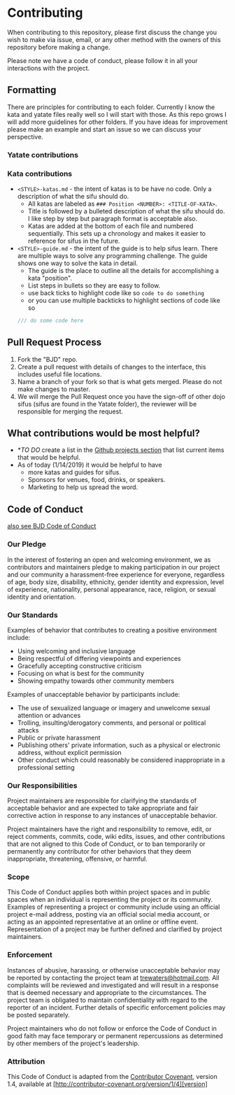# Contributing

When contributing to this repository, please first discuss the change you wish to make via issue,
email, or any other method with the owners of this repository before making a change. 

Please note we have a code of conduct, please follow it in all your interactions with the project.

## Formatting

There are principles for contributing to each folder. Currently I know the kata and yatate files really well so I will start with those. As this repo grows I will add more guidelines for other folders. If you have ideas for improvement please make an example and start an issue so we can discuss your perspective.

### Yatate contributions

### Kata contributions

- `<STYLE>-katas.md` - the intent of katas is to be have no code. Only a description of what the sifu should do.
  - All katas are labeled as `### Position <NUMBER>: <TITLE-OF-KATA>`.
  - Title is followed by a bulleted description of what the sifu should do. I like step by step but paragraph format is acceptable also.
  - Katas are added at the bottom of each file and numbered sequentially. This sets up a chronology and makes it easier to reference for sifus in the future.
- `<STYLE>-guide.md` - the intent of the guide is to help sifus learn. There are multiple ways to solve any programming challenge. The guide shows one way to solve the kata in detail. 
  - The guide is the place to outline all the details for accomplishing a kata "position".
  - List steps in bullets so they are easy to follow.
  - use back ticks to highlight code like so `code to do something`
  - or you can use multiple backticks to highlight sections of code like so
  ```javascript
  /// do some code here
  ``` 

## Pull Request Process

1. Fork the "BJD" repo.
2. Create a pull request with details of changes to the interface, this includes useful file locations.
3. Name a branch of your fork so that is what gets merged. Please do not make changes to master.
3. We will merge the Pull Request once you have the sign-off of other dojo sifus (sifus are found in the Yatate folder), the reviewer will be responsible for merging the request.

## What contributions would be most helpful?
- **TO DO* create a list in the [Github projects section](https://github.com/Trewaters/BerkeleyJsDojo/projects) that list current items that would be helpful.
- As of today (1/14/2019) it would be helpful to have 
  - more katas and guides for sifus.
  - Sponsors for venues, food, drinks, or speakers.
  - Marketing to help us spread the word.

## Code of Conduct
[also see BJD Code of Conduct](codeOfConduct.md)

### Our Pledge

In the interest of fostering an open and welcoming environment, we as
contributors and maintainers pledge to making participation in our project and
our community a harassment-free experience for everyone, regardless of age, body
size, disability, ethnicity, gender identity and expression, level of experience,
nationality, personal appearance, race, religion, or sexual identity and
orientation.

### Our Standards

Examples of behavior that contributes to creating a positive environment
include:

* Using welcoming and inclusive language
* Being respectful of differing viewpoints and experiences
* Gracefully accepting constructive criticism
* Focusing on what is best for the community
* Showing empathy towards other community members

Examples of unacceptable behavior by participants include:

* The use of sexualized language or imagery and unwelcome sexual attention or
advances
* Trolling, insulting/derogatory comments, and personal or political attacks
* Public or private harassment
* Publishing others' private information, such as a physical or electronic
  address, without explicit permission
* Other conduct which could reasonably be considered inappropriate in a
  professional setting

### Our Responsibilities

Project maintainers are responsible for clarifying the standards of acceptable
behavior and are expected to take appropriate and fair corrective action in
response to any instances of unacceptable behavior.

Project maintainers have the right and responsibility to remove, edit, or
reject comments, commits, code, wiki edits, issues, and other contributions
that are not aligned to this Code of Conduct, or to ban temporarily or
permanently any contributor for other behaviors that they deem inappropriate,
threatening, offensive, or harmful.

### Scope

This Code of Conduct applies both within project spaces and in public spaces
when an individual is representing the project or its community. Examples of
representing a project or community include using an official project e-mail
address, posting via an official social media account, or acting as an appointed
representative at an online or offline event. Representation of a project may be
further defined and clarified by project maintainers.

### Enforcement

Instances of abusive, harassing, or otherwise unacceptable behavior may be
reported by contacting the project team at trewaters@hotmail.com. All
complaints will be reviewed and investigated and will result in a response that
is deemed necessary and appropriate to the circumstances. The project team is
obligated to maintain confidentiality with regard to the reporter of an incident.
Further details of specific enforcement policies may be posted separately.

Project maintainers who do not follow or enforce the Code of Conduct in good
faith may face temporary or permanent repercussions as determined by other
members of the project's leadership.

### Attribution

This Code of Conduct is adapted from the [Contributor Covenant][homepage], version 1.4,
available at [http://contributor-covenant.org/version/1/4][version]

[homepage]: http://contributor-covenant.org
[version]: https://www.contributor-covenant.org/version/1/4/code-of-conduct.txt